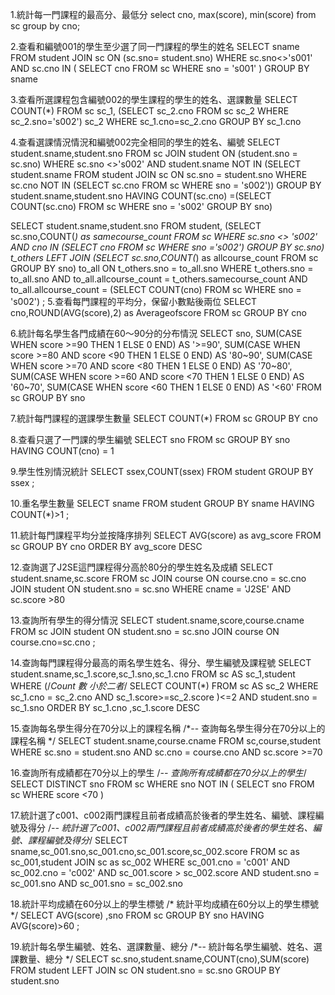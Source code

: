1.統計每一門課程的最高分、最低分
select cno, max(score), min(score) 
from sc
group by cno;

2.查看和編號001的學生至少選了同一門課程的學生的姓名
SELECT sname
FROM student 
JOIN sc ON (sc.sno= student.sno)
WHERE sc.sno<>'s001' AND sc.cno IN
(
SELECT cno
FROM sc
WHERE sno = 's001'
)
GROUP BY sname

3.查看所選課程包含編號002的學生課程的學生的姓名、選課數量
SELECT COUNT(*)
FROM sc sc_1,
(SELECT sc_2.cno FROM sc sc_2 WHERE sc_2.sno='s002') sc_2
WHERE  sc_1.cno=sc_2.cno
GROUP BY sc_1.cno


4.查看選課情況情況和編號002完全相同的學生的姓名、編號
SELECT student.sname,student.sno
FROM sc JOIN student ON (student.sno = sc.sno) 
WHERE sc.sno <>'s002' AND student.sname 
NOT IN (SELECT student.sname 
        FROM student 
        JOIN sc ON sc.sno = student.sno
        WHERE sc.cno NOT IN 
        (SELECT sc.cno FROM sc WHERE sno = 's002'))
GROUP BY student.sname,student.sno
HAVING COUNT(sc.cno) =(SELECT COUNT(sc.cno)
                      FROM sc 
                      WHERE sno = 's002'
                      GROUP BY sno)

SELECT student.sname,student.sno FROM student,
(SELECT sc.sno,COUNT(*) as samecourse_count FROM sc 
WHERE sc.sno <> 's002' AND cno IN (SELECT cno FROM sc WHERE sno ='s002')
GROUP BY sc.sno) t_others
LEFT JOIN (SELECT
          sc.sno,COUNT(*) as allcourse_count FROM sc
           GROUP BY sno) to_all 
           ON t_others.sno = to_all.sno
           WHERE t_others.sno = to_all.sno
           AND to_all.allcourse_count = t_others.samecourse_count
           AND to_all.allcourse_count = (SELECT COUNT(cno) FROM sc WHERE sno = 's002')
           ;
5.查看每門課程的平均分，保留小數點後兩位
SELECT cno,ROUND(AVG(score),2) as Averageofscore FROM sc GROUP BY cno

6.統計每名學生各門成績在60～90分的分布情況
SELECT sno,
SUM(CASE WHEN score >=90 THEN 1 ELSE 0 END) AS '>=90',
SUM(CASE WHEN score >=80 AND score <90 THEN 1 ELSE 0 END) AS '80~90',
SUM(CASE WHEN score >=70 AND score <80 THEN 1 ELSE 0 END) AS '70~80',
SUM(CASE WHEN score >=60 AND score <70 THEN 1 ELSE 0 END) AS '60~70',
SUM(CASE WHEN score <60 THEN 1 ELSE 0 END) AS '<60'
FROM sc
GROUP BY sno

7.統計每門課程的選課學生數量 
SELECT COUNT(*)
FROM sc
GROUP BY cno

8.查看只選了一門課的學生編號
SELECT sno
FROM sc
GROUP BY sno
HAVING COUNT(cno) = 1

9.學生性別情況統計 
SELECT ssex,COUNT(ssex)
FROM student
GROUP BY ssex
;

10.重名學生數量
SELECT sname
FROM student
GROUP BY sname
HAVING COUNT(*)>1
;

11.統計每門課程平均分並按降序排列 
SELECT AVG(score) as avg_score
FROM sc GROUP BY cno
ORDER BY avg_score DESC

12.查詢選了J2SE這門課程得分高於80分的學生姓名及成績
SELECT student.sname,sc.score
FROM sc 
JOIN course ON course.cno = sc.cno
JOIN student ON student.sno = sc.sno
WHERE cname = 'J2SE' AND sc.score >80

13.查詢所有學生的得分情況
SELECT student.sname,score,course.cname
FROM sc
JOIN student ON student.sno = sc.sno
JOIN course ON course.cno=sc.cno
;

14.查詢每門課程得分最高的兩名學生姓名、得分、學生編號及課程號 
SELECT student.sname,sc_1.score,sc_1.sno,sc_1.cno
FROM sc AS sc_1,student
WHERE
(/*Count 數 小於二者*/
    SELECT COUNT(*)
    FROM sc AS sc_2 
    WHERE sc_1.cno = sc_2.cno
    AND sc_1.score>=sc_2.score
)<=2 AND student.sno = sc_1.sno
ORDER BY sc_1.cno ,sc_1.score DESC

15.查詢每名學生得分在70分以上的課程名稱 
/*-- 查詢每名學生得分在70分以上的課程名稱 */
SELECT student.sname,course.cname
FROM sc,course,student
WHERE sc.sno = student.sno AND sc.cno = course.cno
AND sc.score >=70

16.查詢所有成績都在70分以上的學生 
/*-- 查詢所有成績都在70分以上的學生*/
SELECT DISTINCT sno
FROM sc
WHERE sno NOT IN 
(
    SELECT sno FROM sc 
    WHERE score <70
)

17.統計選了c001、c002兩門課程且前者成績高於後者的學生姓名、編號、課程編號及得分
/*-- 統計選了c001、c002兩門課程且前者成績高於後者的學生姓名、編號、課程編號及得分*/
SELECT sname,sc_001.sno,sc_001.cno,sc_001.score,sc_002.score
FROM sc as sc_001,student
JOIN sc as sc_002
WHERE sc_001.cno = 'c001' AND sc_002.cno = 'c002'
AND sc_001.score > sc_002.score AND student.sno = sc_001.sno AND sc_001.sno = sc_002.sno

18.統計平均成績在60分以上的學生標號 
/*  統計平均成績在60分以上的學生標號   */
SELECT AVG(score) ,sno
FROM sc
GROUP BY sno
HAVING AVG(score)>60
;

19.統計每名學生編號、姓名、選課數量、總分 
/*-- 統計每名學生編號、姓名、選課數量、總分 */
SELECT sc.sno,student.sname,COUNT(cno),SUM(score)
FROM student
LEFT JOIN sc ON student.sno = sc.sno
GROUP BY student.sno

